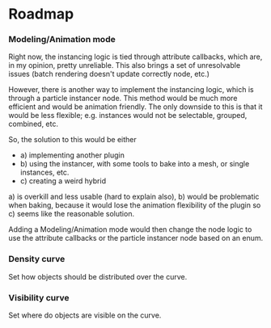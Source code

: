 Roadmap
====================

### Modeling/Animation mode

Right now, the instancing logic is tied through attribute callbacks, which are, in my opinion, pretty unreliable. This also brings a set of unresolvable issues (batch rendering doesn't update correctly node, etc.)

However, there is another way to implement the instancing logic, which is through a particle instancer node. This method would be much more efficient and would be animation friendly. The only downside to this is that it would be less flexible; e.g. instances would not be selectable, grouped, combined, etc.

So, the solution to this would be either
* a) implementing another plugin 
* b) using the instancer, with some tools to bake into a mesh, or single instances, etc.
* c) creating a weird hybrid


a) is overkill and less usable (hard to explain also), b) would be problematic when baking, because it would lose the animation flexibility of the plugin so c) seems like the reasonable solution.

Adding a Modeling/Animation mode would then change the node logic to use the attribute callbacks or the particle instancer node based on an enum.

### Density curve

Set how objects should be distributed over the curve.

### Visibility curve

Set where do objects are visible on the curve.

